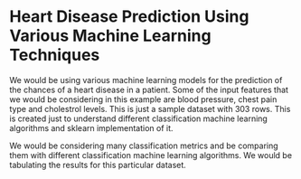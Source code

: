 # Heart Disease Prediction Using Various Machine Learning Techniques

We would be using various machine learning models for the prediction of the chances of a heart disease in a patient. Some of the input features that we would be considering in this example are blood pressure, chest pain type and cholestrol levels. This is just a sample dataset with 303 rows. This is created just to understand different classification machine learning algorithms and sklearn implementation of it. 

We would be considering many classification metrics and be comparing them with different classification machine learning algorithms. We would be tabulating the results for this particular dataset. 

